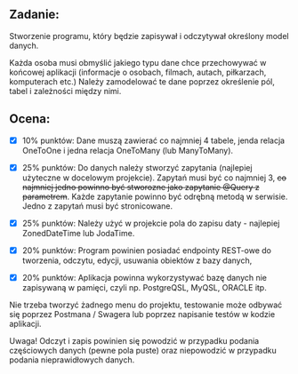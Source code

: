 ## Zadanie:

Stworzenie programu, który będzie zapisywał i odczytywał określony model danych.

Każda osoba musi obmyślić jakiego typu dane chce przechowywać w końcowej aplikacji (informacje o osobach, filmach, autach, piłkarzach, komputerach etc.) Należy zamodelować te dane poprzez określenie pól, tabel i zależności między nimi.

## Ocena:

- [x] 10% punktów: Dane muszą zawierać co najmniej 4 tabele, jenda relacja OneToOne i jedna relacja OneToMany (lub ManyToMany).

- [x] 25% punktów: Do danych należy stworzyć zapytania (najlepiej użyteczne w docelowym projekcie). Zapytań musi być co najmniej 3, ~~co najmniej jedno powinno być stworozne jako zapytanie @Query z parametrem~~. Każde zapytanie powinno być odrębną metodą w serwisie. Jedno z zapytań musi być stronicowane.

- [x] 25% punktów: Należy użyć w projekcie pola do zapisu daty - najlepiej ZonedDateTime lub JodaTime.

- [x] 20% punktów: Program powinien posiadać endpointy REST-owe do tworzenia, odczytu, edycji, usuwania obiektów z bazy danych,

- [x] 20% punktów: Aplikacja powinna wykorzystywać bazę danych nie zapisywaną w pamięci, czyli np. PostgreQSL, MyQSL, ORACLE itp.

Nie trzeba tworzyć żadnego menu do projektu, testowanie może odbywać się poprzez Postmana / Swagera lub poprzez napisanie testów w kodzie aplikacji.

Uwaga! Odczyt i zapis powinien się powodzić w przypadku podania częściowych danych (pewne pola puste) oraz niepowodzić w przypadku podania nieprawidłowych danych.
